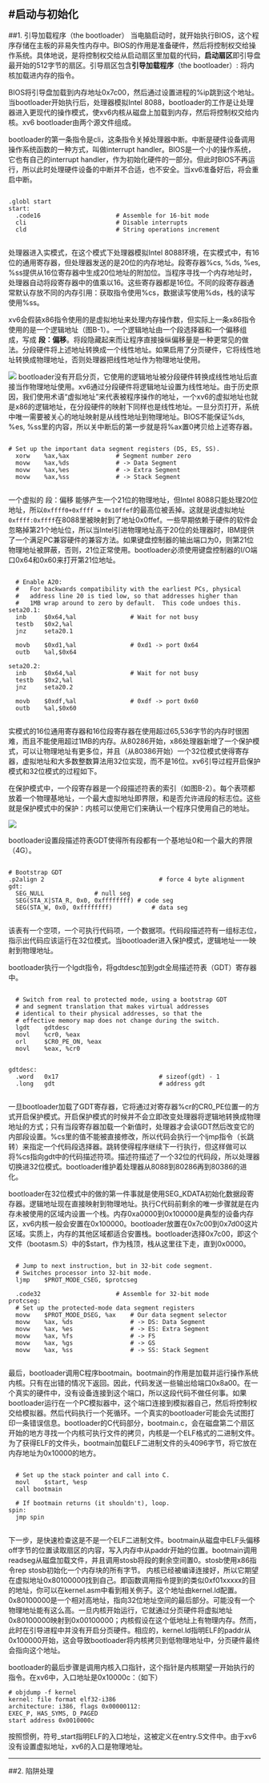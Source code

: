 #启动与初始化
---
##1. 引导加载程序（the bootloader）
当电脑启动时，就开始执行BIOS，这个程序存储在主板的非易失性内存中。BIOS的作用是准备硬件，然后将控制权交给操作系统。具体地说，是将控制权交给从启动扇区里加载的代码，**启动扇区**即引导盘最开始的512字节的扇区。引导扇区包含**引导加载程序**（the bootloader）: 将内核加载进内存的指令。

BIOS将引导盘加载到内存地址0x7c00，然后通过设置进程的%ip跳到这个地址。当bootloader开始执行后，处理器模拟Intel 8088，bootloader的工作是让处理器进入更现代的操作模式，使xv6内核从磁盘上加载到内存，然后将控制权交给内核。xv6 bootloader由两个源文件组成。

bootloader的第一条指令是cli，这条指令关掉处理器中断。中断是硬件设备调用操作系统函数的一种方式，叫做interrupt handler。BIOS是一个小的操作系统，它也有自己的interrupt handler，作为初始化硬件的一部分。但此时BIOS不再运行，所以此时处理硬件设备的中断并不合适，也不安全。当xv6准备好后，将会重启中断。
<pre><code>
.globl start
start:
  .code16                     # Assemble for 16-bit mode
  cli                         # Disable interrupts
  cld                         # String operations increment

</code></pre>

处理器进入实模式，在这个模式下处理器模拟Intel 8088环境，在实模式中，有16位的通用寄存器，但处理器发送的是20位的内存地址。段寄存器%cs, %ds, %es,  %ss提供从16位寄存器中生成20位地址的附加位。当程序寻找一个内存地址时，处理器自动将段寄存器中的值乘以16。这些寄存器都是16位。不同的段寄存器通常默认存放不同的内存引用：获取指令使用%cs，数据读写使用%ds，栈的读写使用%ss。

xv6会假装x86指令使用的是虚拟地址来处理内存操作数，但实际上一条x86指令使用的是一个逻辑地址（图B-1）。一个逻辑地址由一个段选择器和一个偏移组成，写成 **段：偏移**。将段隐藏起来而让程序直接操纵偏移量是一种更常见的做法。分段硬件将上述地址转换成一个线性地址。如果启用了分页硬件，它将线性地址转换成物理地址，否则处理器把线性地址作为物理地址使用。

![](http://i.imgur.com/iJbSPxl.png)
bootloader没有开启分页，它使用的逻辑地址被分段硬件转换成线性地址后直接当作物理地址使用。xv6通过分段硬件将逻辑地址设置为线性地址。由于历史原因，我们使用术语“虚拟地址”来代表被程序操作的地址，一个xv6的虚拟地址也就是x86的逻辑地址，在分段硬件的映射下同样也是线性地址。一旦分页打开，系统中唯一需要被关心的地址映射是从线性地址到物理地址。BIOS不能保证%ds, %es, %ss里的内容，所以关中断后的第一步就是将%ax置0拷贝给上述寄存器。

<pre><code>
# Set up the important data segment registers (DS, ES, SS).
  xorw    %ax,%ax             # Segment number zero
  movw    %ax,%ds             # -> Data Segment
  movw    %ax,%es             # -> Extra Segment
  movw    %ax,%ss             # -> Stack Segment

</code></pre>

一个虚拟的 段：偏移 能够产生一个21位的物理地址，但Intel 8088只能处理20位地址，所以`0xffff0+0xffff = 0x10ffef`的最高位被丢掉。这就是说虚拟地址 `0xffff:0xffff`在8088里被映射到了地址0x0ffef。一些早期依赖于硬件的软件会忽略掉第21个地址位，所以当Intel引进物理地址高于20位的处理器时，IBM提供了一个满足PC兼容硬件的兼容方法。如果键盘控制器的输出端口为0，则第21位物理地址被屏蔽，否则，21位正常使用。bootloader必须使用键盘控制器的I/O端口0x64和0x60来打开第21位地址。

<pre><code>
  # Enable A20:
  #   For backwards compatibility with the earliest PCs, physical
  #   address line 20 is tied low, so that addresses higher than
  #   1MB wrap around to zero by default.  This code undoes this.
seta20.1:
  inb     $0x64,%al               # Wait for not busy
  testb   $0x2,%al
  jnz     seta20.1

  movb    $0xd1,%al               # 0xd1 -> port 0x64
  outb    %al,$0x64

seta20.2:
  inb     $0x64,%al               # Wait for not busy
  testb   $0x2,%al
  jnz     seta20.2

  movb    $0xdf,%al               # 0xdf -> port 0x60
  outb    %al,$0x60

</code></pre>

实模式的16位通用寄存器和16位段寄存器在使用超过65,536字节的内存时很困难，而且不能使用超过1MB的内存。从80286开始，x86处理器新增了一个保护模式，可以让物理地址有更多位，并且（从80386开始）一个32位模式使得寄存器，虚拟地址和大多数整数算法用32位实现，而不是16位。xv6引导过程开启保护模式和32位模式的过程如下。

在保护模式中，一个段寄存器是一个段描述符表的索引（如图B-2）。每个表项都放着一个物理基地址，一个最大虚拟地址即界限，和是否允许进段的标志位。这些就是保护模式中的保护：内核可以使用它们来确认一个程序只使用自己的地址。

![](http://i.imgur.com/SuZYoPw.png)


bootloader设置段描述符表GDT使得所有段都有一个基地址0和一个最大的界限（4G）。

<pre><code>
# Bootstrap GDT
.p2align 2                                # force 4 byte alignment
gdt:
  SEG_NULL				# null seg
  SEG(STA_X|STA_R, 0x0, 0xffffffff)	# code seg
  SEG(STA_W, 0x0, 0xffffffff)	        # data seg

</pre></code>
该表有一个空项，一个可执行代码项，一个数据项。代码段描述符有一组标志位，指示出代码应该运行在32位模式。当bootloader进入保护模式，逻辑地址一一映射到物理地址。

bootloader执行一个lgdt指令，将gdtdesc加到gdt全局描述符表（GDT）寄存器中。

<pre><code>
  # Switch from real to protected mode, using a bootstrap GDT
  # and segment translation that makes virtual addresses 
  # identical to their physical addresses, so that the 
  # effective memory map does not change during the switch.
  lgdt    gdtdesc
  movl    %cr0, %eax
  orl     $CR0_PE_ON, %eax
  movl    %eax, %cr0


gdtdesc:
  .word   0x17                            # sizeof(gdt) - 1
  .long   gdt                             # address gdt

</pre></code>

一旦bootloader加载了GDT寄存器，它将通过对寄存器%cr的CR0\_PE位置一的方式开启保护模式。开启保护模式的时候并不会立即改变处理器将逻辑地转换成物理地址的方式；只有当段寄存器加载一个新值时，处理器才会读GDT然后改变它的内部段设置。%cs里的值不能被直接修改，所以代码会执行一个ljmp指令（长跳转）来指定一个代码段选择器。跳转使得程序继续下一行执行，但这样做可以将%cs指向gdt中的代码描述符项。描述符描述了一个32位的代码段，所以处理器切换进32位模式。bootloader维护着处理器从8088到80286再到80386的进化。

bootloader在32位模式中的做的第一件事就是使用SEG_KDATA初始化数据段寄存器。逻辑地址现在直接映射到物理地址。执行C代码前剩余的唯一步骤就是在内存未被使用的区域内设置一个栈。内存0xa0000到0x100000是典型的设备内存区，xv6内核一般会安置在0x100000。bootloader放置在0x7c00到0x7d00这片区域。实质上，内存的其他区域都适合安置栈。bootloader选择0x7c00，即这个文件（bootasm.S）中的$start，作为栈顶，栈从这里往下走，直到0x0000。
<pre><code>
  # Jump to next instruction, but in 32-bit code segment.
  # Switches processor into 32-bit mode.
  ljmp    $PROT_MODE_CSEG, $protcseg

  .code32                     # Assemble for 32-bit mode
protcseg:
  # Set up the protected-mode data segment registers
  movw    $PROT_MODE_DSEG, %ax    # Our data segment selector
  movw    %ax, %ds                # -> DS: Data Segment
  movw    %ax, %es                # -> ES: Extra Segment
  movw    %ax, %fs                # -> FS
  movw    %ax, %gs                # -> GS
  movw    %ax, %ss                # -> SS: Stack Segment

</pre></code>

最后，bootloader调用C程序bootmain。bootmain的作用是加载并运行操作系统内核。只有在出错的情况下返回。因此，代码发送一些输出给端口0x8a00。在一个真实的硬件中，没有设备连接到这个端口，所以这段代码不做任何事。如果bootloader运行在一个PC模拟器中，这个端口连接到模拟器自己，然后将控制权交给模拟器。然后代码执行一个死循环。一个真实的bootloader可能会先试图打印一条错误信息。bootloader的C代码部分，bootmain.c，会在磁盘第二个扇区开始的地方寻找一个内核可执行文件的拷贝，内核是一个ELF格式的二进制文件。为了获得ELF的文件头，bootmain加载ELF二进制文件的头4096字节，将它放在内存地址为0x10000的地方。
<pre><code>
  # Set up the stack pointer and call into C.
  movl    $start, %esp
  call bootmain

  # If bootmain returns (it shouldn't), loop.
spin:
  jmp spin

</pre></code>

下一步，是快速检查这是不是一个ELF二进制文件。bootmain从磁盘中ELF头偏移off字节的位置读取扇区的内容，写入内存中从paddr开始的位置。bootmain调用readseg从磁盘加载文件，并且调用stosb将段的剩余空间置0。stosb使用x86指令rep stosb初始化一个内存块的所有字节。
内核已经被编译连接好，所以它期望在虚拟地址0x80100000找到自己。即函数调用指令提到的类似0xf01xxxxx的目的地址，你可以在kernel.asm中看到相关例子。这个地址由kernel.ld配置。0x80100000是一个相对高地址，指向32位地址空间的最后部分。可能没有一个物理地址能有这么高。一旦内核开始运行，它就通过分页硬件将虚拟地址0x80100000映射到0x00100000；内核假设在这个低地址上有物理内存。然而，此时在引导进程中并没有开启分页硬件。相应的，kernel.ld指明ELF的paddr从0x100000开始，这会导致bootloader将内核拷贝到低物理地址中，分页硬件最终会指向这个地址。

bootloader的最后步骤是调用内核入口指针，这个指针是内核期望一开始执行的指令。在xv6中，入口地址是0x10000c：（如下）
<pre><code># objdump -f kernel
kernel: file format elf32-i386
architecture: i386, flags 0x00000112:
EXEC_P, HAS_SYMS, D_PAGED
start address 0x0010000c</code></pre>
按照惯例，符号_start指明ELF的入口地址，这被定义在entry.S文件中。由于xv6没有设置虚拟地址，xv6的入口是物理地址。


---

##2. 陷阱处理
